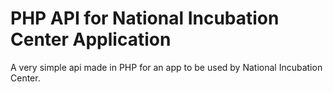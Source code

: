 # PHP API for National Incubation Center Application

A very simple api made in PHP for an app to be used by National Incubation Center.
